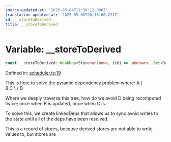 ```yaml
---
source-updated-at: '2025-03-04T11:38:12.000Z'
translation-updated-at: '2025-05-06T20:16:00.221Z'
id: __storeToDerived
title: __storeToDerived
---
```


<!-- DO NOT EDIT: this page is autogenerated from the type comments -->

# Variable: \_\_storeToDerived

```ts
const __storeToDerived: WeakMap<Store<unknown, (cb) => unknown>, Set<Derived<unknown, readonly any[]>>>;
```

Defined in: [scheduler.ts:19](https://github.com/TanStack/store/blob/main/packages/store/src/scheduler.ts#L19)

This is here to solve the pyramid dependency problem where:
      A
     / \
    B   C
     \ /
      D

Where we deeply traverse this tree, how do we avoid D being recomputed twice; once when B is updated, once when C is.

To solve this, we create linkedDeps that allows us to sync avoid writes to the state until all of the deps have been
resolved.

This is a record of stores, because derived stores are not able to write values to, but stores are
